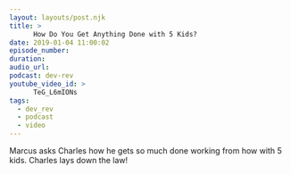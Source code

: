 ```yaml
---
layout: layouts/post.njk
title: >
      How Do You Get Anything Done with 5 Kids?
date: 2019-01-04 11:00:02
episode_number: 
duration: 
audio_url: 
podcast: dev-rev
youtube_video_id: >
      TeG_L6mIONs
tags: 
  - dev_rev
  - podcast
  - video
---
```


Marcus asks Charles how he gets so much done working from how with 5 kids. Charles lays down the law!
